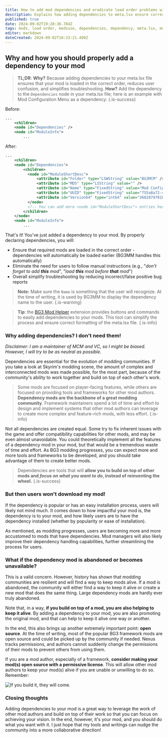 ```yaml
---
title: How to add mod dependencies and eradicate load order problems with your mods
description: Explains how adding dependencies to meta.lsx ensure correct loading order, reduce user confusion, and simplify troubleshooting. The guide also addresses common concerns about dependencies, such as user reluctance and abandoned mods.
published: true
date: 2024-09-02T19:28:36.784Z
tags: mods, load order, modsuse, dependencies, dependency, meta.lsx, mod dependency, deps
editor: markdown
dateCreated: 2024-09-02T18:33:21.499Z
---
```


## Why and how you should properly add a dependency to your mod

> **TL;DR**:
> **Why?** Because adding dependencies to your meta.lsx file ensures that your mod is loaded in the correct order, reduces user confusion, and simplifies troubleshooting.
> **How?** Add the dependency to the `Dependencies` node in your meta.lsx file; here is an example with Mod Configuration Menu as a dependency:
> {.is-success}

Before:
```xml
...
    <children>
    <node id="Dependencies" />
    <node id="ModuleInfo">
        ...
```

After:
```xml
...
    <children>
    <node id="Dependencies">
        <children>
          <node id="ModuleShortDesc">
              <attribute id="Folder" type="LSWString" value="BG3MCM" />
              <attribute id="MD5" type="LSString" value="" />
              <attribute id="Name" type="FixedString" value="Mod Configuration Menu" />
              <attribute id="UUID" type="FixedString" value="755a8a72-407f-4f0d-9a33-274ac0f0b53d" />
              <attribute id="Version64" type="int64" value="36028797018963968" />
          </node>
          <!-- You can add more <node id="ModuleShortDesc"> entries here for other dependencies, if needed -->
        </children>
    </node>
    <node id="ModuleInfo">
        ...
```

That's it! You've just added a dependency to your mod. By properly declaring dependencies, you will:

- Ensure that required mods are loaded in the correct order - dependencies will automatically be loaded earlier (BG3MM handles this automatically)
- Eliminate the need for users to follow manual instructions (e.g., "*don't forget to add **this** mod*", "*load **this** mod before **that** mod*")
- Overall simplify troubleshooting by reducing incorrect/false positive bug reports

> **Note:** Make sure the `Name` is something that the user will recognize. At the time of writing, it is used by BG3MM to display the dependency name to the user.
> {.is-warning}

> **Tip**: the [BG3 Mod Helper](https://marketplace.visualstudio.com/items?itemName=ghostboats.bg3-mod-helper) extension provides buttons and commands to easily add dependencies to your mods. This tool can simplify the process and ensure correct formatting of the meta.lsx file.
> {.is-info}

### Why adding dependencies? I don't need them!

*Disclaimer: I am a maintainer of MCM and VC, so I might be biased. However, I will try to be as neutral as possible.*

Dependencies are essential for the evolution of modding communities. If you take a look at Skyrim's modding scene, the amount of complex and interconnected mods was made possible, for the most part, because of the community's ability to work together and build on top of each other's work.

> Some mods are focused on player-facing features, while others are focused on providing tools and frameworks for other mod authors. **Dependency mods are the backbone of a great modding community**. Framework maintainers spend a lot of time and effort to design and implement systems that other mod authors can leverage to create more complex and feature-rich mods, with less effort.
{.is-info}

Not all dependencies are created equal. Some try to fix inherent issues with the game and offer compatibility capabilities for other mods, and may be even almost unavoidable. You could theoretically implement all the features of a dependency mod in your mod, but that would be a tremendous waste of time and effort. As BG3 modding progresses, you can expect more and more tools and frameworks to be developed, and you should take advantage of them to create better mods.

> Dependencies are tools that will **allow you to build on top of other mods and *focus on what you want to do*, instead of reinventing the wheel.**
{.is-success}

### But then users won't download my mod!

If the dependency is popular or has an easy installation process, users will likely not mind much. It comes down to how impactful your mod is, the dependency is to your mod, and how likely users are to have the dependency installed (whether by popularity or ease of installation).

As mentioned, as modding progresses, users are becoming more and more accustomed to mods that have dependencies. Mod managers will also likely improve their dependency handling capabilities, further streamlining the process for users.

### What if the dependency mod is abandoned or becomes unavailable?

This is a valid concern. However, history has shown that modding communities are resilient and will find a way to keep mods alive. If a mod is abandoned, the community will either find a way to keep it alive or create a new mod that does the same thing. Large dependency mods are hardly ever truly abandoned.

Note that, in a way, **if you build on top of a mod, you are also helping to keep it alive**. By adding a dependency to your mod, you are also promoting the original mod, and that can help to keep it alive one way or another.

In the end, this also brings up another extremely important point: **open source**.  At the time of writing, most of the popular BG3 framework mods are open source and could be picked up by the community if needed. Nexus tracks permissions, and authors cannot suddenly change the permissions of their mods to prevent others from using them. 

If you are a mod author, especially of a framework, **consider making your mod(s) open source with a permissive license**. This will allow other mod authors to keep your mod(s) alive if you are unable or unwilling to do so. Remember:

![If you build it, they will come.](https://i.imgur.com/XlpxKYX.gif)

### Closing thoughts

Adding dependencies to your mod is a great way to leverage the work of other mod authors and build on top of their work so that you can focus on achieving your vision. In the end, however, it's your mod, and you should do what you want with it. I just hope that my tools and writings can nudge the community into a more collaborative direction!
